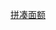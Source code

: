 [拼凑面额](https://www.nowcoder.com/practice/14cf13771cd840849a402b848b5c1c93?tpId=85&tqId=29884&tPage=3&rp=3&ru=/ta/2017test&qru=/ta/2017test/question-ranking)